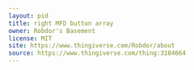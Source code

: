 ```yaml
---
layout: pid
title: right MFD button array
owner: Robdor's Basement
license: MIT
site: https://www.thingiverse.com/Robdor/about
source: https://www.thingiverse.com/thing:3184664
---
```

